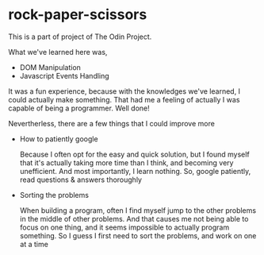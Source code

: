 # rock-paper-scissors

This is a part of project of The Odin Project.

What we've learned here was,
* DOM Manipulation
* Javascript Events Handling

It was a fun experience, because with the knowledges we've learned,
I could actually make something.
That had me a feeling of actually I was capable of being a programmer.
Well done!

Nevertherless, there are a few things that I could improve more
* How to patiently google

    Because I often opt for the easy and quick solution, but I found myself that
it's actually taking more time than I think, and becoming very unefficient.
And most importantly, I learn nothing. So, google patiently, read questions & answers thoroughly

* Sorting the problems

    When building a program, often I find myself jump to the other problems in the middle
of other problems. And that causes me not being able to focus on one thing, and it seems
impossible to actually program something. So I guess I first need to sort the problems, and work on 
one at a time

